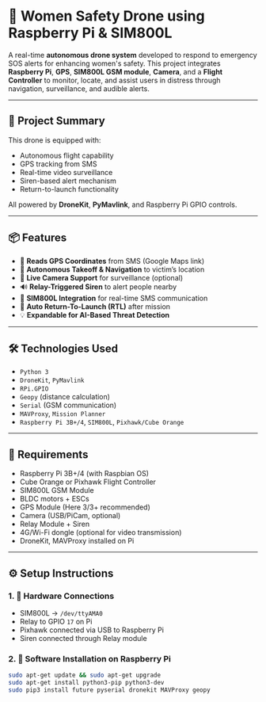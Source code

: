 # 🚁 Women Safety Drone using Raspberry Pi & SIM800L

A real-time **autonomous drone system** developed to respond to emergency SOS alerts for enhancing women's safety. This project integrates **Raspberry Pi**, **GPS**, **SIM800L GSM module**, **Camera**, and a **Flight Controller** to monitor, locate, and assist users in distress through navigation, surveillance, and audible alerts.

---

## 🧠 Project Summary

This drone is equipped with:
- Autonomous flight capability
- GPS tracking from SMS
- Real-time video surveillance
- Siren-based alert mechanism
- Return-to-launch functionality

All powered by **DroneKit**, **PyMavlink**, and Raspberry Pi GPIO controls.

---

## 📦 Features

- 📍 **Reads GPS Coordinates** from SMS (Google Maps link)
- 🛫 **Autonomous Takeoff & Navigation** to victim’s location
- 🎥 **Live Camera Support** for surveillance (optional)
- 🔊 **Relay-Triggered Siren** to alert people nearby
- 📡 **SIM800L Integration** for real-time SMS communication
- 🔁 **Auto Return-To-Launch (RTL)** after mission
- 💡 **Expandable for AI-Based Threat Detection**

---

## 🛠️ Technologies Used

- `Python 3`
- `DroneKit`, `PyMavlink`
- `RPi.GPIO`
- `Geopy` (distance calculation)
- `Serial` (GSM communication)
- `MAVProxy`, `Mission Planner`
- `Raspberry Pi 3B+/4`, `SIM800L`, `Pixhawk/Cube Orange`

---

## 🧾 Requirements

- Raspberry Pi 3B+/4 (with Raspbian OS)
- Cube Orange or Pixhawk Flight Controller
- SIM800L GSM Module
- BLDC motors + ESCs
- GPS Module (Here 3/3+ recommended)
- Camera (USB/PiCam, optional)
- Relay Module + Siren
- 4G/Wi-Fi dongle (optional for video transmission)
- DroneKit, MAVProxy installed on Pi

---

## ⚙️ Setup Instructions

### 1. 🔌 Hardware Connections
- SIM800L → `/dev/ttyAMA0`
- Relay to GPIO `17` on Pi
- Pixhawk connected via USB to Raspberry Pi
- Siren connected through Relay module

### 2. 💾 Software Installation on Raspberry Pi

```bash
sudo apt-get update && sudo apt-get upgrade
sudo apt-get install python3-pip python3-dev
sudo pip3 install future pyserial dronekit MAVProxy geopy
